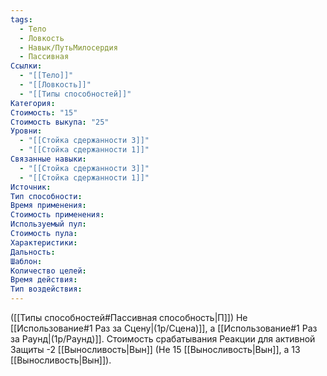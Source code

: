 ```yaml
---
tags:
  - Тело
  - Ловкость
  - Навык/ПутьМилосердия
  - Пассивная
Ссылки:
  - "[[Тело]]"
  - "[[Ловкость]]"
  - "[[Типы способностей]]"
Категория: 
Стоимость: "15"
Стоимость выкупа: "25"
Уровни:
  - "[[Стойка сдержанности 3]]"
  - "[[Стойка сдержанности 1]]"
Связанные навыки:
  - "[[Стойка сдержанности 3]]"
  - "[[Стойка сдержанности 1]]"
Источник:
Тип способности:
Время применения:
Стоимость применения:
Используемый пул:
Стоимость пула:
Характеристики:
Дальность:
Шаблон:
Количество целей:
Время действия:
Тип воздействия:
---
```

([[Типы способностей#Пассивная способность|П]]) Не [[Использование#1 Раз за Сцену|(1р/Сцена)]], а [[Использование#1 Раз за Раунд|(1р/Раунд)]].
Стоимость срабатывания Реакции для активной Защиты -2 [[Выносливость|Вын]] (Не 15 [[Выносливость|Вын]], а 13 [[Выносливость|Вын]]).